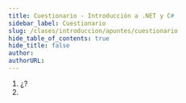 ```yaml
---
title: Cuestionario - Introducción a .NET y C#
sidebar_label: Cuestionario
slug: /clases/introduccion/apuntes/cuestionario
hide_table_of_contents: true
hide_title: false
author: 
authorURL: 
---
```


1. ¿?
2. 